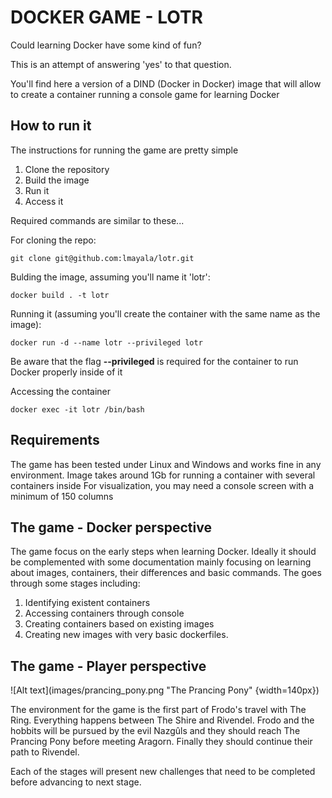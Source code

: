 # DOCKER GAME - LOTR

Could learning Docker have some kind of fun?

This is an attempt of answering 'yes' to that question.

You'll find here a version of a DIND (Docker in Docker) image that will allow to create a container running a console game for learning Docker

## How to run it

The instructions for running the game are pretty simple

1. Clone the repository
1. Build the image
1. Run it
1. Access it

Required commands are similar to these...

For cloning the repo:
```
git clone git@github.com:lmayala/lotr.git
```

Bulding the image, assuming you'll name it 'lotr':

```
docker build . -t lotr
```

Running it (assuming you'll create the container with the same name as the image):
```
docker run -d --name lotr --privileged lotr
```
Be aware that the flag **--privileged** is required for the container to run Docker properly inside of it

Accessing the container
```
docker exec -it lotr /bin/bash
```

## Requirements

The game has been tested under Linux and Windows and works fine in any environment.
Image takes around 1Gb for running a container with several containers inside
For visualization, you may need a console screen with a minimum of 150 columns


## The game - Docker perspective

The game focus on the early steps when learning Docker. Ideally it should be complemented with some documentation mainly focusing on learning about images, containers, their differences and basic commands.
The goes through some stages including:

1. Identifying existent containers
1. Accessing containers through console
1. Creating containers based on existing images
1. Creating new images with very basic dockerfiles. 


## The game - Player perspective

![Alt text](images/prancing_pony.png "The Prancing Pony" {width=140px})


The environment for the game is the first part of Frodo's travel with The Ring.
Everything happens between The Shire and Rivendel.
Frodo and the hobbits will be pursued by the evil Nazgûls and they should reach The Prancing Pony before meeting Aragorn.
Finally they should continue their path to Rivendel.

Each of the stages will present new challenges that need to be completed before advancing to next stage.

